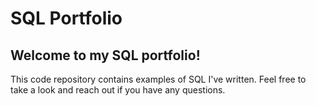 # SQL Portfolio

 ## Welcome to my SQL portfolio! 
 
 This code repository contains examples of SQL I've written. 
 Feel free to take a look and reach out if you have any questions.

 
